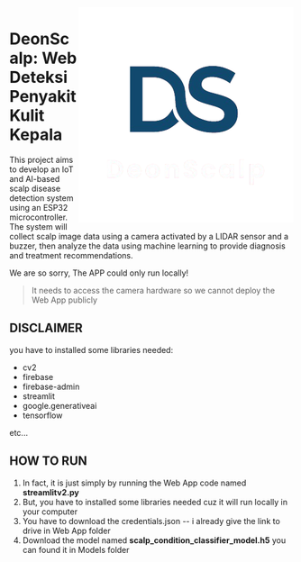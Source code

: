 <img align="right" src="https://github.com/dartyourt/finalprosic24/blob/main/Logo/logods.png" />

# DeonScalp: Web Deteksi Penyakit Kulit Kepala
This project aims to develop an IoT and AI-based scalp disease detection system using an ESP32 microcontroller. The system will collect scalp image data using a camera activated by a LIDAR sensor and a buzzer, then analyze the data using machine learning to provide diagnosis and treatment recommendations.

We are so sorry, The APP could only run locally!
> It needs to access the camera hardware so we cannot deploy the Web App publicly

## DISCLAIMER 

you have to installed some libraries needed:

+ cv2
+ firebase
+ firebase-admin
+ streamlit
+ google.generativeai
+ tensorflow

etc...

## HOW TO RUN
1. In fact, it is just simply by running the Web App code named **streamlitv2.py**
2. But, you have to installed some libraries needed cuz it will run locally in your computer
3. You have to download the credentials.json -- i already give the link to drive in Web App folder
4. Download the model named **scalp_condition_classifier_model.h5** you can found it in Models folder

